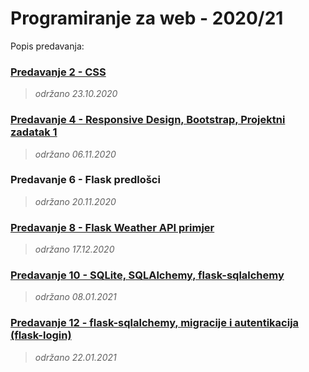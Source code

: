 # Programiranje za web - 2020/21

Popis predavanja:

### [Predavanje 2 - CSS](./p2-css/) 
> _održano 23.10.2020_

### [Predavanje 4 - Responsive Design, Bootstrap, Projektni zadatak 1](./p4-rd+bootstrap/) 
> _održano 06.11.2020_

### Predavanje 6 - Flask predlošci
> _održano 20.11.2020_

### [Predavanje 8 - Flask Weather API primjer](./p8-flask-weather/) 
> _održano 17.12.2020_

### [Predavanje 10 - SQLite, SQLAlchemy, flask-sqlalchemy](./p10-sqllite+sqlalchemy+flask-sqlalchemy/) 
> _održano 08.01.2021_

### [Predavanje 12 - flask-sqlalchemy, migracije i autentikacija (flask-login)](./p12-flask-sqlalchemy+migracije/) 
> _održano 22.01.2021_